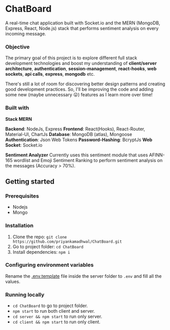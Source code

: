 # ChatBoard

A real-time chat application built with Socket.io and the MERN (MongoDB, Express, React, Node.js) stack that performs sentiment analysis on every incoming message.

### Objective

The primary goal of this project is to explore different full stack development technologies and boost my understanding of **client/server architecture**, **authentication**, **session-management**, **react-hooks**, **web sockets**, **api calls**, **express**, **mongodb** etc.

There's still a lot of room for discovering better design patterns and creating good development practices. So, I'll be improving the code and adding some new (maybe unnecessary :stuck_out_tongue:) features as I learn more over time!

### Built with

**Stack MERN**

**Backend**: NodeJs, Express
**Frontend**: React(Hooks), React-Router, Material-UI, ChartJs
**Database**: MongoDB (atlas), Mongoose
**Authentication**: Json Web Tokens
**Password-Hashing**: BcryptJs
**Web Socket**: Socket.io

**Sentiment Analyzer**
Currently uses this sentiment module that uses AFINN-165 wordlist and Emoji Sentiment Ranking to perform sentiment analysis on the messages (Accuracy > 70%).

## Getting started

### Prerequisites

- Nodejs
- Mongo

### Installation

1. Clone the repo: `git clone https://github.com/priyankamadhwal/ChatBoard.git`
2. Go to project folder: `cd ChatBoard`
3. Install dependencies: `npm i`

### Configuring environment variables

Rename the [.env.template]('\server.env.template') file inside the server folder to `.env` and fill all the values.

### Running locally

- `cd ChatBoard` to go to project folder.
- `npm start` to run both client and server.
- `cd server && npm start` to run only server.
- `cd client && npm start` to run only client.
